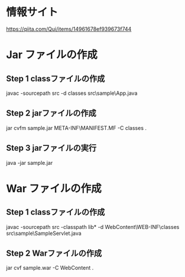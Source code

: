 # 情報サイト
https://qiita.com/Qui/items/14961678ef939673f744
# Jar ファイルの作成
## Step 1 classファイルの作成
javac -sourcepath src -d classes src\sample\App.java
## Step 2 jarファイルの作成
jar cvfm sample.jar META-INF\MANIFEST.MF -C classes .
## Step 3 jarファイルの実行
java -jar sample.jar

# War ファイルの作成
## Step 1 classファイルの作成
javac -sourcepath src -classpath lib\* -d WebContent\WEB-INF\classes src\sample\SampleServlet.java
## Step 2 Warファイルの作成
jar cvf sample.war -C WebContent .


